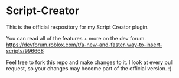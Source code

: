 # Script-Creator

This is the official respository for my Script Creator plugin. 

You can read all of the features + more on the dev forum.
https://devforum.roblox.com/t/a-new-and-faster-way-to-insert-scripts/996668

Feel free to fork this repo and make changes to it. I look at every pull request, so your changes may become part of the official version. :)
